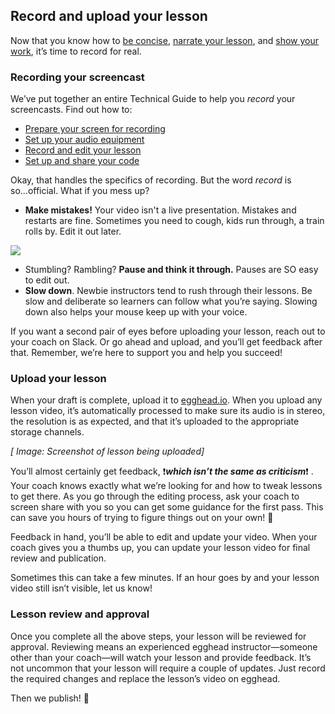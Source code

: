 ## Record and upload your lesson
Now that you know how to [be concise](https://paper.dropbox.com/doc/07-Speak-concisely-v5Rk1EjXfhwrri6cRuPGA), [narrate your lesson](#how-to-instruct), and [show your work](#the-show-your-work-trick), it’s time to record for real.


### Recording your screencast

We’ve put together an entire Technical Guide to help you *record* your screencasts. Find out how to:

- [Prepare your screen for recording](#prepare-your-screen-for-recording)
- [Set up your audio equipment](#set-up-your-audio)
- [Record and edit your lesson](https://paper.dropbox.com/doc/03-Record-your-lesson-5sBpHCVOxhPhlZYEVxrhY)
- [Set up and share your code](#sharing-your-code)

Okay, that handles the specifics of recording. But the word *record* is so...official. What if you mess up?


- **Make mistakes!** Your video isn't a live presentation. Mistakes and restarts are fine. Sometimes you need to cough, kids run through, a train rolls by. Edit it out later.


![](https://media1.giphy.com/media/3oKIPoAP1wLvewc7QI/giphy.gif)



- Stumbling? Rambling? **Pause and think it through.** Pauses are SO easy to edit out.
- **Slow down**. Newbie instructors tend to rush through their lessons. Be slow and deliberate so learners can follow what you’re saying. Slowing down also helps your mouse keep up with your voice.

If you want a second pair of eyes before uploading your lesson, reach out to your coach on Slack. Or go ahead and upload, and you’ll get feedback after that. Remember, we’re here to support you and help you succeed!


### Upload your lesson

When your draft is complete, upload it to [egghead.io](https://egghead.io/). When you upload any lesson video, it’s automatically processed to make sure its audio is in stereo, the resolution is as expected, and that it’s uploaded to the appropriate storage channels.

*[ Image: Screenshot of lesson being uploaded]*

You’ll almost certainly get feedback, ❗***which isn’t the same as criticism***❗ . Your coach knows exactly what we’re looking for and how to tweak lessons to get there. As you go through the editing process, ask your coach to screen share with you so you can get some guidance for the first pass. This can save you hours of trying to figure things out on your own! 🙂

Feedback in hand, you’ll be able to edit and update your video. When your coach gives you a thumbs up, you can update your lesson video for final review and publication.

Sometimes this can take a few minutes. If an hour goes by and your lesson video still isn’t visible, let us know!


### Lesson review and approval

Once you complete all the above steps, your lesson will be reviewed for approval. Reviewing means an experienced egghead instructor—someone other than your coach—will watch your lesson and provide feedback. It’s not uncommon that your lesson will require a couple of updates. Just record the required changes and replace the lesson’s video on egghead.

Then we publish! 🍾
